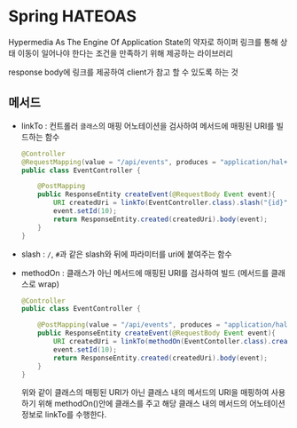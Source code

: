 # Spring HATEOAS

Hypermedia As The Engine Of Application State의 약자로 하이퍼 링크를 통해 상태 이동이 일어나야 한다는 조건을 만족하기 위해 제공하는 라이브러리

response body에 링크를 제공하여 client가 참고 할 수 있도록 하는 것

## 메서드

- linkTo : 컨트롤러 `클래스`의 매핑 어노테이션을 검사하여 메서드에 매핑된 URI를 빌드하는 함수

  ```java
  @Controller
  @RequestMapping(value = "/api/events", produces = "application/hal+json; charset=UTF-8")
  public class EventController {

      @PostMapping
      public ResponseEntity createEvent(@RequestBody Event event){
          URI createdUri = linkTo(EventController.class).slash("{id}").toUri();
          event.setId(10);
          return ResponseEntity.created(createdUri).body(event);
      }
  }
  ```

- slash : `/`, `#`과 같은 slash와 뒤에 파라미터를 uri에 붙여주는 함수
- methodOn : 클래스가 아닌 메서드에 매핑된 URI를 검사하여 빌드 (메서드를 클래스로 wrap)

  ```java
  @Controller
  public class EventController {

      @PostMapping(value = "/api/events", produces = "application/hal+json; charset=UTF-8")
      public ResponseEntity createEvent(@RequestBody Event event){
          URI createdUri = linkTo(methodOn(EventContoller.class).createEvent(null)).slash("{id}").toUri();
          event.setId(10);
          return ResponseEntity.created(createdUri).body(event);
      }
  }
  ```

  위와 같이 클래스의 매핑된 URI가 아닌 클래스 내의 메서드의 URI을 매핑하여 사용하기 위해 methodOn()안에 클래스를 주고 해당 클래스 내의 메서드의 어노테이션 정보로 linkTo를 수행한다.
